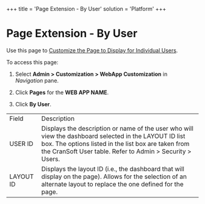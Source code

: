 +++
title = 'Page Extension - By User'
solution = 'Platform'
+++

# Page Extension - By User

<div class="use">

Use this page to [Customize the Page to Display for Individual
Users](../Use_Cases/Customize_Page_Display_Individual_Users.htm).

</div>

To access this page:

1.  Select **Admin \> Customization \> WebApp Customization** in
    *Navigation* pane.

2.  Click **Pages** for the **WEB APP NAME**.

3.  Click **By
User**.

|           |                                                                                                                                                                                                                              |
| --------- | ---------------------------------------------------------------------------------------------------------------------------------------------------------------------------------------------------------------------------- |
| Field     | Description                                                                                                                                                                                                                  |
| USER ID   | Displays the description or name of the user who will view the dashboard selected in the LAYOUT ID list box. The options listed in the list box are taken from the CranSoft User table. Refer to Admin \> Security \> Users. |
| LAYOUT ID | Displays the layout ID (i.e., the dashboard that will display on the page). Allows for the selection of an alternate layout to replace the one defined for the page.                                                         |
